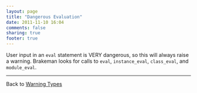 ```yaml
---
layout: page
title: "Dangerous Evaluation"
date: 2011-11-10 16:04
comments: false
sharing: true
footer: true
---
```


User input in an `eval` statement is VERY dangerous, so this will always raise a warning. Brakeman looks for calls to `eval`, `instance_eval`, `class_eval`, and `module_eval`.

---
Back to [Warning Types](/docs/warning_types)

